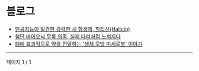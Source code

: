 # 블로그

- [인공지능이 발견한 강력한 새 항생제, 할리신(Halicin)](%EC%9D%B8%EA%B3%B5%EC%A7%80%EB%8A%A5%EC%9D%B4%20%EB%B0%9C%EA%B2%AC%ED%95%9C%20%EA%B0%95%EB%A0%A5%ED%95%9C%20%EC%83%88%20%ED%95%AD%EC%83%9D%EC%A0%9C%2C%20%ED%95%A0%EB%A6%AC%EC%8B%A0%28Halicin%29.md)
- [첨단 바이오닉 무릎 의족, 실제 다리처럼 느껴지다](%EC%B2%A8%EB%8B%A8%20%EB%B0%94%EC%9D%B4%EC%98%A4%EB%8B%89%20%EB%AC%B4%EB%A6%8E%20%EC%9D%98%EC%A1%B1%2C%20%EC%8B%A4%EC%A0%9C%20%EB%8B%A4%EB%A6%AC%EC%B2%98%EB%9F%BC%20%EB%8A%90%EA%BB%B4%EC%A7%80%EB%8B%A4.md)
- [폐에 효과적으로 약을 전달하는 ‘생체 모방 미세로봇’ 이야기](%ED%8F%90%EC%97%90%20%ED%9A%A8%EA%B3%BC%EC%A0%81%EC%9C%BC%EB%A1%9C%20%EC%95%BD%EC%9D%84%20%EC%A0%84%EB%8B%AC%ED%95%98%EB%8A%94%20%E2%80%98%EC%83%9D%EC%B2%B4%20%EB%AA%A8%EB%B0%A9%20%EB%AF%B8%EC%84%B8%EB%A1%9C%EB%B4%87%E2%80%99%20%EC%9D%B4%EC%95%BC%EA%B8%B0.md)

---
페이지 1 / 1